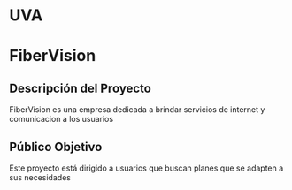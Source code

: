 # UVA

# FiberVision

## Descripción del Proyecto
FiberVision es una empresa dedicada a brindar servicios de internet y comunicacion a los usuarios

## Público Objetivo
Este proyecto está dirigido a usuarios que buscan planes que se adapten a sus necesidades
